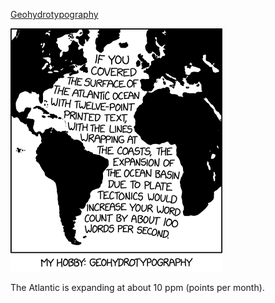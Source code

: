 [Geohydrotypography](https://xkcd.com/2803)

![Geohydrotypography](./random_comic.png)

The Atlantic is expanding at about 10 ppm (points per month).

